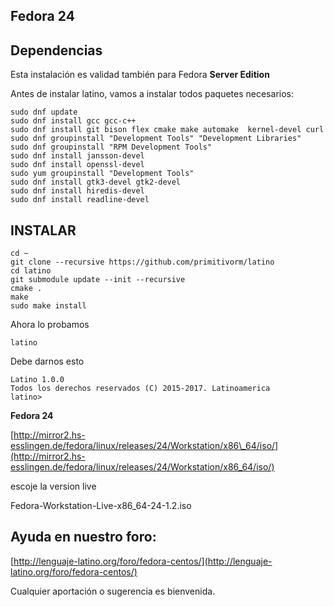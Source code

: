 ## Fedora 24

## Dependencias

Esta instalación es validad también para Fedora **Server Edition**

Antes de instalar latino, vamos a instalar todos paquetes necesarios:

```
sudo dnf update
sudo dnf install gcc gcc-c++ 
sudo dnf install git bison flex cmake make automake  kernel-devel curl
sudo dnf groupinstall "Development Tools" "Development Libraries"
sudo dnf groupinstall "RPM Development Tools"
sudo dnf install jansson-devel
sudo dnf install openssl-devel
sudo yum groupinstall "Development Tools"
sudo dnf install gtk3-devel gtk2-devel
sudo dnf install hiredis-devel
sudo dnf install readline-devel
```

## INSTALAR

```
cd ~
git clone --recursive https://github.com/primitivorm/latino
cd latino
git submodule update --init --recursive
cmake .
make
sudo make install
```

Ahora lo probamos

```
latino
```

Debe darnos esto

```
Latino 1.0.0
Todos los derechos reservados (C) 2015-2017. Latinoamerica
latino>
```

**Fedora 24**

[http://mirror2.hs-esslingen.de/fedora/linux/releases/24/Workstation/x86\_64/iso/](http://mirror2.hs-esslingen.de/fedora/linux/releases/24/Workstation/x86_64/iso/)

escoje la version live

Fedora-Workstation-Live-x86\_64-24-1.2.iso

## Ayuda en nuestro foro:

[http://lenguaje-latino.org/foro/fedora-centos/](http://lenguaje-latino.org/foro/fedora-centos/)

Cualquier aportación o sugerencia es bienvenida.

